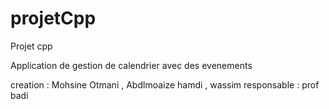 # projetCpp
Projet cpp 
 
 	
Application de gestion de calendrier avec des evenements

creation : Mohsine Otmani , Abdlmoaize hamdi , wassim 
responsable : prof badi
